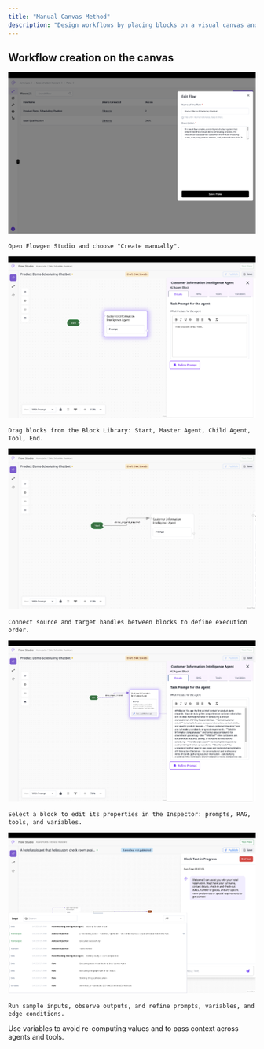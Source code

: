 ```yaml
---
title: "Manual Canvas Method"
description: "Design workflows by placing blocks on a visual canvas and connecting them with edges."
---
```


## Workflow creation on the canvas

<Steps>
  <Step title="Create a new flow">
    <img
      src="/Create-a-new-flow.png"
      alt="New Flow Pn"
      title="New Flow Pn"
      style={{ width:"73%" }}
    />

    Open Flowgen Studio and choose "Create manually".
  </Step>
  <Step title="Add blocks">
    <img
      src="/images/Manual-Agent-1.png"
      alt="Manual Agent 1 Pn"
      title="Manual Agent 1 Pn"
      style={{ width:"72%" }}
    />

    Drag blocks from the Block Library: Start, Master Agent, Child Agent, Tool, End.
  </Step>
  <Step title="Connect with edges">
    <img
      src="/images/Manual-Agent-2.png"
      alt="Manual Agent 2 Pn"
      title="Manual Agent 2 Pn"
      style={{ width:"73%" }}
    />

    Connect source and target handles between blocks to define execution order.
  </Step>
  <Step title="Configure blocks">
    <img
      src="/images/Manual-Agent-3.png"
      alt="Manual Agent 3 Pn"
      title="Manual Agent 3 Pn"
      style={{ width:"73%" }}
    />

    Select a block to edit its properties in the Inspector: prompts, RAG, tools, and variables.
  </Step>
  <Step title="Test and iterate">
    <img
      src="/images/test-agent.png"
      alt="Test Agent Pn"
      style={{ width:"74%" }}
    />

    Run sample inputs, observe outputs, and refine prompts, variables, and edge conditions.
  </Step>
</Steps>

<Tip>
  Use variables to avoid re-computing values and to pass context across agents and tools.
</Tip>